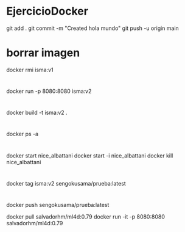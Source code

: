 # EjercicioDocker
git add .
git commit -m "Created hola mundo"
git push -u origin main

# borrar imagen
docker rmi isma:v1 

#
docker run -p 8080:8080 isma:v2

#
docker build -t isma:v2 .

#
docker ps -a

#
docker start nice_albattani
docker start -i nice_albattani
docker kill nice_albattani


#
docker tag isma:v2 sengokusama/prueba:latest

#
docker push sengokusama/prueba:latest

docker pull salvadorhm/ml4d:0.79
docker run -it -p 8080:8080 salvadorhm/ml4d:0.79
